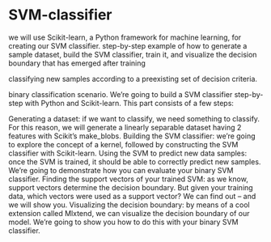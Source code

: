 # SVM-classifier
we will use Scikit-learn, a Python framework for machine learning, for creating our SVM classifier.
 step-by-step example of how to generate a sample dataset, build the SVM classifier, train it, and visualize the decision boundary that has emerged after training
 
  classifying new samples according to a preexisting set of decision criteria.
  
  binary classification scenario.
We’re going to build a SVM classifier step-by-step with Python and Scikit-learn. This part consists of a few steps:

Generating a dataset: if we want to classify, we need something to classify. For this reason, we will generate a linearly separable dataset having 2 features with Scikit’s make_blobs.
Building the SVM classifier: we’re going to explore the concept of a kernel, followed by constructing the SVM classifier with Scikit-learn.
Using the SVM to predict new data samples: once the SVM is trained, it should be able to correctly predict new samples. We’re going to demonstrate how you can evaluate your binary SVM classifier.
Finding the support vectors of your trained SVM: as we know, support vectors determine the decision boundary. But given your training data, which vectors were used as a support vector? We can find out – and we will show you.
Visualizing the decision boundary: by means of a cool extension called Mlxtend, we can visualize the decision boundary of our model. We’re going to show you how to do this with your binary SVM classifier.
